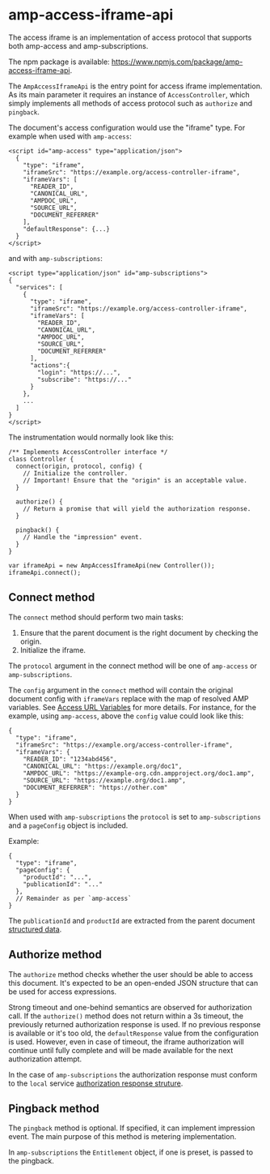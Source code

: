 <!---
Copyright 2018 The AMP HTML Authors. All Rights Reserved.

Licensed under the Apache License, Version 2.0 (the "License");
you may not use this file except in compliance with the License.
You may obtain a copy of the License at

      http://www.apache.org/licenses/LICENSE-2.0

Unless required by applicable law or agreed to in writing, software
distributed under the License is distributed on an "AS-IS" BASIS,
WITHOUT WARRANTIES OR CONDITIONS OF ANY KIND, either express or implied.
See the License for the specific language governing permissions and
limitations under the License.
-->

# amp-access-iframe-api

The access iframe is an implementation of access protocol that
supports both amp-access and amp-subscriptions.

The npm package is available: https://www.npmjs.com/package/amp-access-iframe-api.

The `AmpAccessIframeApi` is the entry point for access iframe implementation. As its main parameter it requires an instance of `AccessController`, which simply implements all methods of access protocol such as `authorize` and `pingback`.

The document's access configuration would use the "iframe" type. For example when used with `amp-access`:

```
<script id="amp-access" type="application/json">
  {
    "type": "iframe",
    "iframeSrc": "https://example.org/access-controller-iframe",
    "iframeVars": [
      "READER_ID",
      "CANONICAL_URL",
      "AMPDOC_URL",
      "SOURCE_URL",
      "DOCUMENT_REFERRER"
    ],
    "defaultResponse": {...}
  }
</script>
```

and with `amp-subscriptions`:

```
<script type="application/json" id="amp-subscriptions">
{
  "services": [
    {
      "type": "iframe",
      "iframeSrc": "https://example.org/access-controller-iframe",
      "iframeVars": [
        "READER_ID",
        "CANONICAL_URL",
        "AMPDOC_URL",
        "SOURCE_URL",
        "DOCUMENT_REFERRER"
      ],
      "actions":{
        "login": "https://...",
        "subscribe": "https://..."
      }
    },
    ...
  ]
}
</script>
```

The instrumentation would normally look like this:

```
/** Implements AccessController interface */
class Controller {
  connect(origin, protocol, config) {
    // Initialize the controller.
    // Important! Ensure that the "origin" is an acceptable value.
  }

  authorize() {
    // Return a promise that will yield the authorization response.
  }

  pingback() {
    // Handle the "impression" event.
  }
}

var iframeApi = new AmpAccessIframeApi(new Controller());
iframeApi.connect();
```

## Connect method

The `connect` method should perform two main tasks:

1. Ensure that the parent document is the right document by checking the origin.
2. Initialize the iframe.

The `protocol` argument in the connect method will be one of
`amp-access` or `amp-subscriptions`.

The `config` argument in the `connect` method will contain the original document config with `iframeVars` replace with the map of resolved AMP variables. See [Access URL Variables](../../amp-access.md#access-url-variables) for more details. For instance, for the example, using `amp-access`, above the `config` value could look like this:

```
{
  "type": "iframe",
  "iframeSrc": "https://example.org/access-controller-iframe",
  "iframeVars": {
    "READER_ID": "1234abd456",
    "CANONICAL_URL": "https://example.org/doc1",
    "AMPDOC_URL": "https://example-org.cdn.ampproject.org/doc1.amp",
    "SOURCE_URL": "https://example.org/doc1.amp",
    "DOCUMENT_REFERRER": "https://other.com"
  }
}
```

When used with `amp-subscriptions` the `protocol` is set
to `amp-subscriptions` and a `pageConfig` object is included.

Example:

```
{
  "type": "iframe",
  "pageConfig": {
    "productId": "...",
    "publicationId": "..."
  },
  // Remainder as per `amp-access`
}
```

The `publicationId` and `productId` are extracted from the
parent document [structured data](../../../amp-subscriptions/amp-subscriptions.md#json-ld-markup).  


## Authorize method

The `authorize` method checks whether the user should be able to access this document. It's expected to be an open-ended JSON structure that can be used for access expressions.

Strong timeout and one-behind semantics are observed for authorization call. If the `authorize()` method does not return within a 3s timeout, the previously returned authorization response is used. If no previous response is available or it's too old, the `defaultResponse` value from the configuration is used. However, even in case of timeout, the iframe authorization will continue until fully complete and will be made available for the next authorization attempt.

In the case of `amp-subscriptions` the authorization response must
conform to the `local` service [authorization response struture](../../../amp-subscriptions/amp-subscriptions.md#authorization-endpoint-and-entitlements).


## Pingback method

The `pingback` method is optional. If specified, it can implement impression event. The main purpose of this method is metering implementation.

In `amp-subscriptions` the `Entitlement` object, if one is preset, is passed to the pingback.